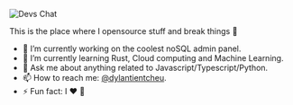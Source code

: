 <img src="https://img.shields.io/badge/Dylan%20Tientcheu-orange?style=for-the-badge&logo=github"
         alt="Devs Chat">


This is the place where I opensource stuff and break things :rofl:

- 🔭 I’m currently working on the coolest noSQL admin panel.
- 🌱 I’m currently learning Rust, Cloud computing and Machine Learning.
- 💬 Ask me about anything related to Javascript/Typescript/Python.
- 📫 How to reach me: [@dylantientcheu](https://twitter.com/dylantientcheu).
- ⚡ Fun fact: I :heart: :basketball:
